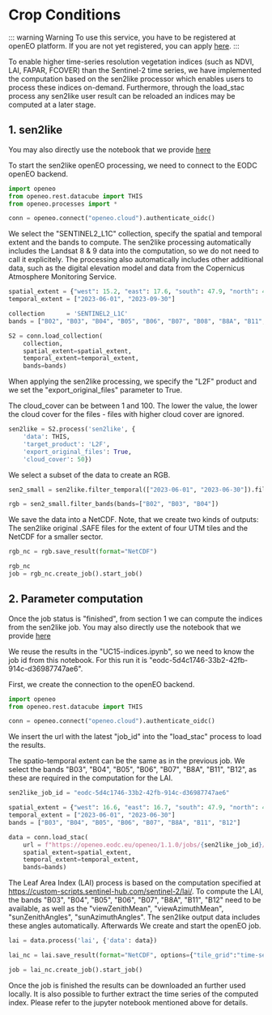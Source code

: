 
# Crop Conditions


::: warning Warning
To use this service, you have to be registered at openEO platform. If you are not yet registered, you can apply [here](https://openeo.cloud/#plans).
:::

To enable higher time-series resolution vegetation indices (such as NDVI, LAI, FAPAR, FCOVER)  than the Sentinel-2 time series, we have implemented the computation based on the sen2like processor which enables users to process these indices on-demand. Furthermore, through the load_stac process any sen2like user result can be reloaded an indices may be computed at a later stage. 


## 1. sen2like

You may also directly use the notebook that we provide [here](https://github.com/eodcgmbh/openeo-examples/blob/master/UCs/UC15-sen2like.ipynb)

To start the sen2like openEO processing, we need to connect to the EODC openEO backend. 

```python
import openeo
from openeo.rest.datacube import THIS
from openeo.processes import *

conn = openeo.connect("openeo.cloud").authenticate_oidc()
```

We select the "SENTINEL2_L1C" collection, specify the spatial and temporal extent and the bands to compute. The sen2like processing automatically includes the Landsat 8 & 9 data into the computation, so we do not need to call it explicitely. The processing also automatically includes other additional data, such as the digital elevation model and data from the Copernicus Atmosphere Monitoring Service.

```python
spatial_extent = {"west": 15.2, "east": 17.6, "south": 47.9, "north": 49.5}
temporal_extent = ["2023-06-01", "2023-09-30"]

collection      = 'SENTINEL2_L1C'
bands = ["B02", "B03", "B04", "B05", "B06", "B07", "B08", "B8A", "B11", "B12"]

S2 = conn.load_collection(
    collection, 
    spatial_extent=spatial_extent, 
    temporal_extent=temporal_extent, 
    bands=bands)
```

When applying the sen2like processing, we specify the "L2F" product and we set the "export_original_files" parameter to True.

The cloud_cover can be between 1 and 100. The lower the value, the lower the cloud cover for the files - files with higher cloud cover are ignored.

```python
sen2like = S2.process('sen2like', {
    'data': THIS,
    'target_product': 'L2F', 
    'export_original_files': True,
    'cloud_cover': 50})
```

We select a subset of the data to create an RGB.


```python
sen2_small = sen2like.filter_temporal(["2023-06-01", "2023-06-30"]).filter_bbox({"west": 16.6, "east": 16.7, "south": 47.9, "north": 48})

rgb = sen2_small.filter_bands(bands=["B02", "B03", "B04"])
```
We save the data into a NetCDF. Note, that we create two kinds of outputs: The sen2like original .SAFE files for the extent of four UTM tiles and the NetCDF for a smaller sector.


```python
rgb_nc = rgb.save_result(format="NetCDF")

rgb_nc
job = rgb_nc.create_job().start_job()
```

## 2. Parameter computation


Once the job status is "finished", from section 1 we can compute the indices from the sen2like job.
You may also directly use the notebook that we provide [here](https://github.com/eodcgmbh/openeo-examples/blob/master/UCs/UC15-indices.ipynb)


We reuse the results in the "UC15-indices.ipynb", so we need to know the job id from this notebook. For this run it is "eodc-5d4c1746-33b2-42fb-914c-d36987747ae6".

First, we create the connection to the openEO backend.

```python
import openeo
from openeo.rest.datacube import THIS

conn = openeo.connect("openeo.cloud").authenticate_oidc()
```



We insert the url with the latest "job_id" into the "load_stac" process to load the results.

The spatio-temporal extent can be the same as in the previous job. We select the bands "B03", "B04", "B05", "B06", "B07", "B8A", "B11", "B12", as these are required in the computation for the LAI.



```python
sen2like_job_id = "eodc-5d4c1746-33b2-42fb-914c-d36987747ae6"

spatial_extent = {"west": 16.6, "east": 16.7, "south": 47.9, "north": 48}
temporal_extent = ["2023-06-01", "2023-06-30"]
bands = ["B03", "B04", "B05", "B06", "B07", "B8A", "B11", "B12"]

data = conn.load_stac(
    url = f"https://openeo.eodc.eu/openeo/1.1.0/jobs/{sen2like_job_id}/results",
    spatial_extent=spatial_extent, 
    temporal_extent=temporal_extent, 
    bands=bands)
```

The Leaf Area Index (LAI) process is based on the computation specified at https://custom-scripts.sentinel-hub.com/sentinel-2/lai/. To compute the LAI, the bands "B03", "B04", "B05", "B06", "B07", "B8A", "B11", "B12" need to be available, as well as the "viewZenithMean", "viewAzimuthMean", "sunZenithAngles", "sunAzimuthAngles". The sen2like output data includes these angles automatically. Afterwards We create and start the openEO job.

```python
lai = data.process('lai', {'data': data})

lai_nc = lai.save_result(format="NetCDF", options={"tile_grid":"time-series"})

job = lai_nc.create_job().start_job()

```

Once the job is finished the results can be downloaded an further used locally. It is also possible to further extract the time series of the computed index. Please refer to the jupyter notebook mentioned above for details.
